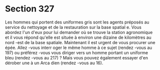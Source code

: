 # Section 327

Les hommes qui portent des uniformes gris sont les agents
préposés au service du nettoyage et de la restauration sur la base
spatial e. Vous abordez l'un d'eux pour lui demander où se trouve
la station agronomique et il vous répond qu'elle est située à
environ une dizaine de kilomètres au nord -est de la base spatiale.
Maintenant il est urgent de vous procurer une épée. Allez -vous
interr oger le même homme à ce sujet (rendez -vous au 197) ou
préférez -vous vous diriger vers un homme portant un uniforme
bleu (rendez -vous au 217) ? Mais vous pouvez également essayer
d'en dérober une à un Arca dien (rendez -vous au 16).